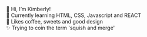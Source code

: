 💫 Hi, I’m Kimberly! 
<br>
🌿 Currently learning HTML, CSS, Javascript and REACT
<br>
🍒 Likes coffee, sweets and good design
<br>
✨ Trying to coin the term 'squish and merge'

<!---
kimbcheh/kimbcheh is a ✨ special ✨ repository because its `README.md` (this file) appears on your GitHub profile.
You can click the Preview link to take a look at your changes.
--->
